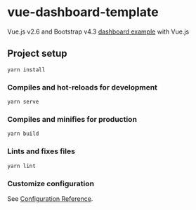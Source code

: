 # vue-dashboard-template
Vue.js v2.6 and Bootstrap v4.3 [dashboard example](https://getbootstrap.com/docs/4.3/examples/dashboard/#) with Vue.js

## Project setup
```
yarn install
```

### Compiles and hot-reloads for development
```
yarn serve
```

### Compiles and minifies for production
```
yarn build
```

### Lints and fixes files
```
yarn lint
```

### Customize configuration
See [Configuration Reference](https://cli.vuejs.org/config/).
